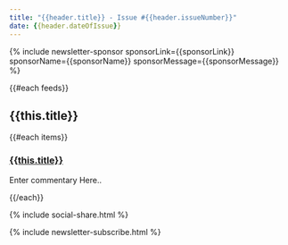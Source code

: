 ```yaml
---
title: "{{header.title}} - Issue #{{header.issueNumber}}"
date: {{header.dateOfIssue}}
---
```


{% include newsletter-sponsor sponsorLink={{sponsorLink}} sponsorName={{sponsorName}} sponsorMessage={{sponsorMessage}}  %}

{{#each feeds}}

## {{this.title}}

{{#each items}}

### [{{this.title}}]({{this.link}})

Enter commentary Here..

{{/each}}

{% include social-share.html %}

{% include newsletter-subscribe.html %}
